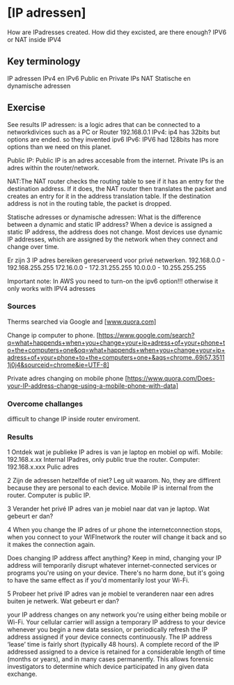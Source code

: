 # [IP adressen]
How are IPadresses created. How did they excisted, are there enough? IPV6 or NAT inside IPV4 

## Key terminology

IP adressen
IPv4 en IPv6
Public en Private IPs
NAT
Statische en dynamische adressen

## Exercise
See results 
IP adressen: 
is a logic adres that can be connected to a networkdivices such as a PC or Router 192.168.0.1
IPv4: ip4 has 32bits but options are ended. so they invented ipv6
IPv6: IPV6 had 128bits has more options than we need on this planet. 

Public IP:  Public IP is an adres accesable from the internet.
Private IPs is an adres within the router/network. 

NAT:The NAT router checks the routing table to see if it has an entry for the destination address. If it does, the NAT router then translates the packet and creates an entry for it in the address translation table. If the destination address is not in the routing table, the packet is dropped.

Statische adresses or dynamische adressen: 
What is the difference between a dynamic and static IP address? When a device is assigned a static IP address, the address does not change. Most devices use dynamic IP addresses, which are assigned by the network when they connect and change over time.

Er zijn 3 IP adres bereiken gereserveerd voor privé netwerken.
192.168.0.0 - 192.168.255.255
172.16.0.0 - 172.31.255.255
10.0.0.0 - 10.255.255.255

Important note: In AWS you need to turn-on the ipv6 option!!! otherwise it only works with IPV4 adresses

### Sources
Therms searched via Google and [www.quora.com]

Change ip computer to phone. 
[https://www.google.com/search?q=what+happends+when+you+change+your+ip+adress+of+your+phone+to+the+computers+one&oq=what+happends+when+you+change+your+ip+adress+of+your+phone+to+the+computers+one+&aqs=chrome..69i57.35111j0j4&sourceid=chrome&ie=UTF-8]

Private adres changing on mobile phone
[https://www.quora.com/Does-your-IP-address-change-using-a-mobile-phone-with-data]


### Overcome challanges
difficult to change IP inside router enviroment. 

### Results
1 Ontdek wat je publieke IP adres is van je laptop en mobiel op wifi.
Mobile:     192.168.x.xx   Internal IPadres, only public true the router. 
Computer:   192.168.x.xxx  Pulic adres

2 Zijn de adressen hetzelfde of niet? Leg uit waarom.
No, they are diffirent because they are personal to each device.
Mobile IP is internal from the router.
Computer is public IP.

3 Verander het privé IP adres van je mobiel naar dat van je laptop. Wat gebeurt er dan?

4 When you change the IP adres of ur phone the internetconnection stops, when you connect to your WIFInetwork the router will change it back and so it makes the connection again. 

Does changing IP address affect anything?
Keep in mind, changing your IP address will temporarily disrupt whatever internet-connected services or programs you're using on your device. There's no harm done, but it's going to have the same effect as if you'd momentarily lost your Wi-Fi.

5 Probeer het privé IP adres van je mobiel te veranderen naar een adres buiten je netwerk. Wat gebeurt er dan?

your IP address changes on any network you're using either being mobile or Wi-Fi.
Your cellular carrier will assign a temporary IP address to your device whenever you begin a new data session, or periodically refresh the IP address assigned if your device connects continuously.
The IP address ‘lease’ time is fairly short (typically 48 hours). A complete record of the IP addressed assigned to a device is retained for a considerable length of time (months or years), and in many cases permanently. This allows forensic investigators to determine which device participated in any given data exchange.

